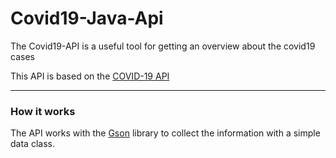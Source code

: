 # Covid19-Java-Api 

The Covid19-API is a useful tool for getting an overview about the covid19 cases 

This API is based on the [COVID-19 API](https://corona-zahlen.org)


---
### How it works

The API works with the [Gson](https://github.com/google/gson) library to collect the information with a simple data class.

